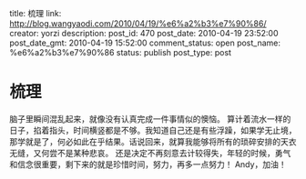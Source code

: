 title: 梳理
link: http://blog.wangyaodi.com/2010/04/19/%e6%a2%b3%e7%90%86/
creator: yorzi
description: 
post_id: 470
post_date: 2010-04-19 23:52:00
post_date_gmt: 2010-04-19 15:52:00
comment_status: open
post_name: %e6%a2%b3%e7%90%86
status: publish
post_type: post

# 梳理

脑子里瞬间混乱起来，就像没有认真完成一件事情似的懊恼。 算计着流水一样的日子，掐着指头，时间横竖都是不够。我知道自己还是有些浮躁，如果学无止境，那学就是了，何必如此在乎结果。话说回来，就算我能够将所有的琐碎安排的天衣无缝，又何尝不是某种悲哀。 还是决定不再刻意去计较得失，年轻的时候，勇气和信念很重要，剩下来的就是珍惜时间，努力，再多一点努力！ Andy，加油！